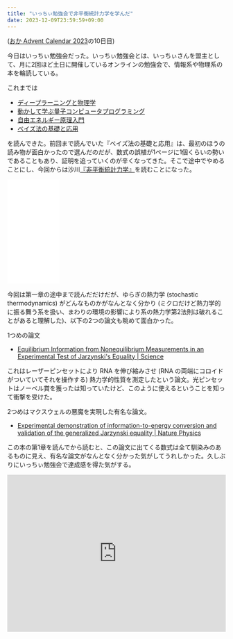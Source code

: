 ```yaml
---
title: "いっちぃ勉強会で非平衡統計力学を学んだ"
date: 2023-12-09T23:59:59+09:00
---
```


([おか Advent Calendar 2023](https://adventar.org/calendars/9232)の10日目)

今日はいっちぃ勉強会だった。いっちぃ勉強会とは、いっちぃさんを盟主として、月に2回ほど土日に開催しているオンラインの勉強会で、情報系や物理系の本を輪読している。

これまでは

- [ディープラーニングと物理学](https://amzn.to/41iLEPB)
- [動かして学ぶ量子コンピュータプログラミング](https://amzn.to/3GEJfFo)
- [自由エネルギー原理入門](https://amzn.to/4a9dL81)
- [ベイズ法の基礎と応用](https://amzn.to/4ad4gVc)

を読んできた。前回まで読んでいた『ベイズ法の基礎と応用』は、最初のほうの読み物が面白かったので選んだのだが、数式の誤植が1ページに1個くらいの勢いであることもあり、証明を追っていくのが辛くなってきた。そこで途中でやめることにし、今回からは沙川[『非平衡統計力学』](https://amzn.to/3RBxntU)を読むことになった。

<iframe sandbox="allow-popups allow-scripts allow-modals allow-forms allow-same-origin" style="width:120px;height:240px;" marginwidth="0" marginheight="0" scrolling="no" frameborder="0" src="//rcm-fe.amazon-adsystem.com/e/cm?lt1=_blank&bc1=000000&IS2=1&bg1=FFFFFF&fc1=000000&lc1=0000FF&t=pn11-22&language=ja_JP&o=9&p=8&l=as4&m=amazon&f=ifr&ref=as_ss_li_til&asins=B0B8FTXMQ3&linkId=4a4ad06b896d0c0c36737ff3a95e5433"></iframe>

今回は第一章の途中まで読んだだけだが、ゆらぎの熱力学 (stochastic thermodynamics) がどんなものかがなんとなく分かり (ミクロだけど熱力学的に振る舞う系を扱い、まわりの環境の影響により系の熱力学第2法則は破れることがあると理解した)、以下の2つの論文も眺めて面白かった。

1つめの論文

- [Equilibrium Information from Nonequilibrium Measurements in an Experimental Test of Jarzynski's Equality | Science](https://www.science.org/doi/10.1126/science.1071152)

これはレーザーピンセットにより RNA を伸び縮みさせ (RNA の両端にコロイドがついていてそれを操作する) 熱力学的性質を測定したという論文。光ピンセットはノーベル賞を獲ったは知っていたけど、このように使えるということを知って衝撃を受けた。

2つめはマクスウェルの悪魔を実現した有名な論文。

- [Experimental demonstration of information-to-energy conversion and validation of the generalized Jarzynski equality | Nature Physics](https://www.nature.com/articles/nphys1821)

この本の第1章を読んでから読むと、この論文に出てくる数式は全て馴染みのあるものに見え、有名な論文がなんとなく分かった気がしてうれしかった。久しぶりにいっちぃ勉強会で達成感を得た気がする。

<div style="text-align: center;">
<iframe src="https://adventar.org/calendars/9232/embed" width="100%" height="362" frameborder="0" loading="lazy"></iframe>
</div>
